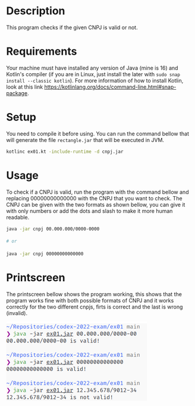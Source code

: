 # Description

This program checks if the given CNPJ is valid or not.

# Requirements

Your machine must have installed any version of Java (mine is 16) and Kotlin's compiler (if you are
in Linux, just install the later with `sudo snap install --classic kotlin`). For more information of
how to install Kotlin, look at this link https://kotlinlang.org/docs/command-line.html#snap-package.

# Setup

You need to compile it before using. You can run the command bellow that will generate the file
`rectangle.jar` that will be executed in JVM.

~~~sh 
kotlinc ex01.kt -include-runtime -d cnpj.jar
~~~


# Usage

To check if a CNPJ is valid, run the program with the command bellow and replacing 00000000000000
with the CNPJ that you want to check. The CNPJ can be given with the two formats as shown bellow,
you can give it with only numbers or add the dots and slash to make it more human readable.


~~~sh
java -jar cnpj 00.000.000/0000-0000

# or

java -jar cnpj 00000000000000
~~~

# Printscreen

The printscreen bellow shows the program working, this shows that the program works fine with both
possible formats of CNPJ and it works correctly for the two different cnpjs, firts is correct and 
the last is wrong (invalid).

![cnpj](assets/cnpj.png)

